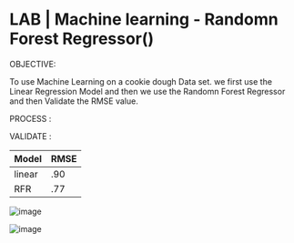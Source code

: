 # LAB | Machine learning - Randomn Forest Regressor()


OBJECTIVE:

To use Machine Learning on a cookie dough Data set. we first use the Linear Regression Model and then we use the Randomn Forest Regressor and then Validate the RMSE value.

PROCESS :







VALIDATE : 

   Model   | RMSE 
   ------- | ----
   linear  | .90
   RFR     | .77

![image](https://user-images.githubusercontent.com/81169091/117964150-8fa24080-b321-11eb-9b03-f0b5cebc84bb.png)

![image](https://user-images.githubusercontent.com/81169091/117965325-eb20fe00-b322-11eb-8d66-e5dbcdb6e086.png)
